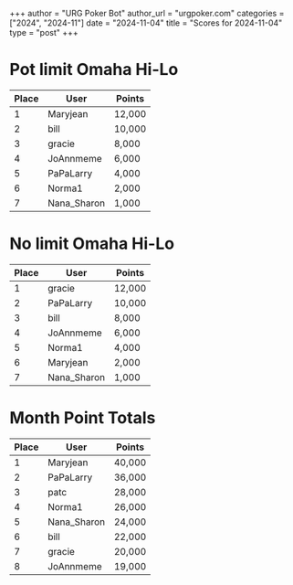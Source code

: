 +++
author = "URG Poker Bot"
author_url = "urgpoker.com"
categories = ["2024", "2024-11"]
date = "2024-11-04"
title = "Scores for 2024-11-04"
type = "post"
+++
# Pot limit Omaha Hi-Lo

| Place | User | Points |
|-------|------|--------|
| 1 | Maryjean | 12,000 |
| 2 | bill | 10,000 |
| 3 | gracie | 8,000 |
| 4 | JoAnnmeme | 6,000 |
| 5 | PaPaLarry | 4,000 |
| 6 | Norma1 | 2,000 |
| 7 | Nana_Sharon | 1,000 |

# No limit Omaha Hi-Lo

| Place | User | Points |
|-------|------|--------|
| 1 | gracie | 12,000 |
| 2 | PaPaLarry | 10,000 |
| 3 | bill | 8,000 |
| 4 | JoAnnmeme | 6,000 |
| 5 | Norma1 | 4,000 |
| 6 | Maryjean | 2,000 |
| 7 | Nana_Sharon | 1,000 |

# Month Point Totals

| Place | User | Points |
|-------|------|--------|
| 1 | Maryjean | 40,000 |
| 2 | PaPaLarry | 36,000 |
| 3 | patc | 28,000 |
| 4 | Norma1 | 26,000 |
| 5 | Nana_Sharon | 24,000 |
| 6 | bill | 22,000 |
| 7 | gracie | 20,000 |
| 8 | JoAnnmeme | 19,000 |
